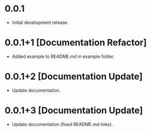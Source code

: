 # 0.0.1

* Initial development release.

# 0.0.1+1 [Documentation Refactor]

* Added example to README.md in example folder.

# 0.0.1+2 [Documentation Update]

* Update documentation.

# 0.0.1+3 [Documentation Update]

* Update documentation (fixed README.md links).